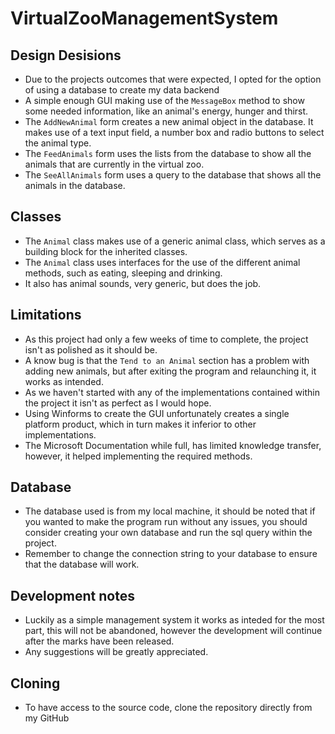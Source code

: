 # VirtualZooManagementSystem

## Design Desisions

- Due to the projects outcomes that were expected, I opted for the option of using a database to create my data backend
- A simple enough GUI making use of the `MessageBox` method to show some needed information, like an animal's energy, hunger and thirst.
- The `AddNewAnimal` form creates a new animal object in the database. It makes use of a text input field, a number box and radio buttons to select the animal type.
- The `FeedAnimals` form uses the lists from the database to show all the animals that are currently in the virtual zoo.
- The `SeeAllAnimals` form uses a query to the database that shows all the animals in the database.

## Classes

- The `Animal` class makes use of a generic animal class, which serves as a building block for the inherited classes.
- The `Animal` class uses interfaces for the use of the different animal methods, such as eating, sleeping and drinking.
- It also has animal sounds, very generic, but does the job.

## Limitations

- As this project had only a few weeks of time to complete, the project isn't as polished as it should be.
- A know bug is that the `Tend to an Animal` section has a problem with adding new animals, but after exiting the program and relaunching it, it works as intended.
- As we haven't started with any of the implementations contained within the project it isn't as perfect as I would hope.
- Using Winforms to create the GUI unfortunately creates a single platform product, which in turn makes it inferior to other implementations.
- The Microsoft Documentation while full, has limited knowledge transfer, however, it helped implementing the required methods.

## Database

- The database used is from my local machine, it should be noted that if you wanted to make the program run without any issues, you should consider creating your own database and run the sql query within the project.
- Remember to change the connection string to your database to ensure that the database will work.

## Development notes

- Luckily as a simple management system it works as inteded for the most part, this will not be abandoned, however the development will continue after the marks have been released.
- Any suggestions will be greatly appreciated.

## Cloning

- To have access to the source code, clone the repository directly from my GitHub
